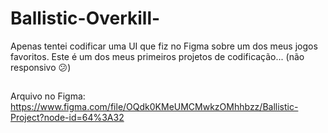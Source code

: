 # Ballistic-Overkill-
Apenas tentei codificar uma UI que fiz no Figma sobre um dos meus jogos favoritos. Este é um dos meus primeiros projetos de codificação... (não responsivo 😕)
##
Arquivo no Figma: https://www.figma.com/file/OQdk0KMeUMCMwkzOMhhbzz/Ballistic-Project?node-id=64%3A32 
